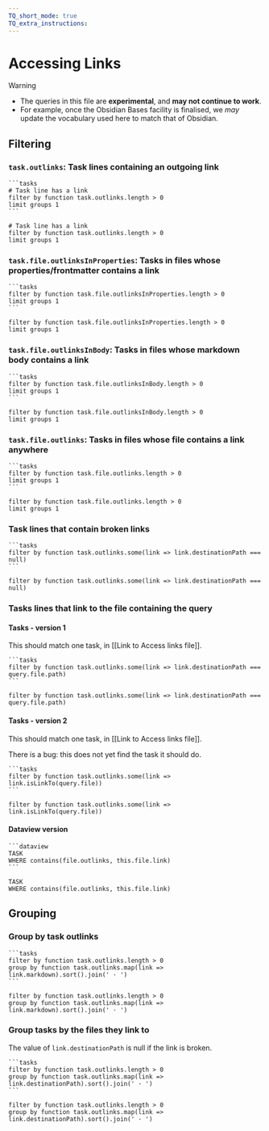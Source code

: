 ```yaml
---
TQ_short_mode: true
TQ_extra_instructions:
---
```


# Accessing Links

> [!Warning]
>
> - The queries in this file are **experimental**, and **may not continue to work**.
> - For example, once the Obsidian Bases facility is finalised, we *may* update the vocabulary used here to match that of Obsidian.

## Filtering

### `task.outlinks`: Task lines containing an outgoing link

````text
```tasks
# Task line has a link
filter by function task.outlinks.length > 0
limit groups 1
```
````

```tasks
# Task line has a link
filter by function task.outlinks.length > 0
limit groups 1
```

### `task.file.outlinksInProperties`: Tasks in files whose properties/frontmatter contains a link

````text
```tasks
filter by function task.file.outlinksInProperties.length > 0
limit groups 1
```
````

```tasks
filter by function task.file.outlinksInProperties.length > 0
limit groups 1
```

### `task.file.outlinksInBody`: Tasks in files whose markdown body contains a link

````text
```tasks
filter by function task.file.outlinksInBody.length > 0
limit groups 1
```
````

```tasks
filter by function task.file.outlinksInBody.length > 0
limit groups 1
```

### `task.file.outlinks`: Tasks in files whose file contains a link anywhere

````text
```tasks
filter by function task.file.outlinks.length > 0
limit groups 1
```
````

```tasks
filter by function task.file.outlinks.length > 0
limit groups 1
```

### Task lines that contain broken links

````text
```tasks
filter by function task.outlinks.some(link => link.destinationPath === null)
```
````

```tasks
filter by function task.outlinks.some(link => link.destinationPath === null)
```

### Tasks lines that link to the file containing the query

#### Tasks - version 1

This should match one task, in [[Link to Access links file]].

````text
```tasks
filter by function task.outlinks.some(link => link.destinationPath === query.file.path)
```
````

```tasks
filter by function task.outlinks.some(link => link.destinationPath === query.file.path)
```

#### Tasks - version 2

This should match one task, in [[Link to Access links file]].

There is a bug: this does not yet find the task it should do.

````text
```tasks
filter by function task.outlinks.some(link => link.isLinkTo(query.file))
```
````

```tasks
filter by function task.outlinks.some(link => link.isLinkTo(query.file))
```

#### Dataview version

````text
```dataview
TASK
WHERE contains(file.outlinks, this.file.link)
```
````

```dataview
TASK
WHERE contains(file.outlinks, this.file.link)
```

## Grouping

### Group by task outlinks

````text
```tasks
filter by function task.outlinks.length > 0
group by function task.outlinks.map(link => link.markdown).sort().join(' · ')
```
````

```tasks
filter by function task.outlinks.length > 0
group by function task.outlinks.map(link => link.markdown).sort().join(' · ')
```

### Group tasks by the files they link to

The value of `link.destinationPath`  is null if the link is broken.

````text
```tasks
filter by function task.outlinks.length > 0
group by function task.outlinks.map(link => link.destinationPath).sort().join(' · ')
```
````

```tasks
filter by function task.outlinks.length > 0
group by function task.outlinks.map(link => link.destinationPath).sort().join(' · ')
```
